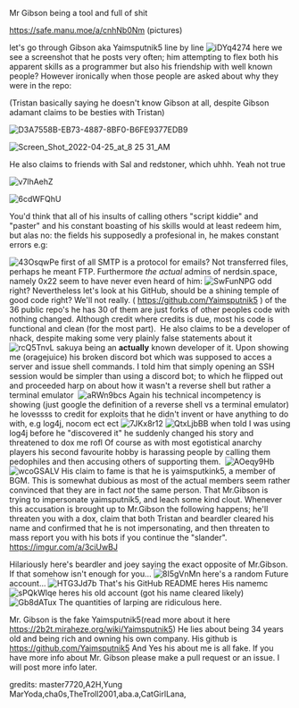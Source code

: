 Mr Gibson being a tool and full of shit

https://safe.manu.moe/a/cnhNb0Nm
(pictures)

let's go through Gibson aka Yaimsputnik5 line by line
![iDYq4274](https://github.com/master7720/Exposing-Mr.-Gibson/assets/80098736/b7e2582e-3a5a-4d75-bfa4-4f81eaf85bca)
here we see a screenshot that he posts very often; him attempting to flex both his apparent skills as a programmer but also his friendship with well known people? However ironically when those people are asked about why they were in the repo:



(Tristan basically saying he doesn't know Gibson at all, despite Gibson adamant claims to be besties with Tristan)

![D3A7558B-EB73-4887-8BF0-B6FE9377EDB9](https://github.com/master7720/Exposing-Mr.-Gibson/assets/80098736/ba9b0004-82ee-4ce8-9e13-607e5bff2e57)

![Screen_Shot_2022-04-25_at_8 25 31_AM](https://github.com/master7720/Exposing-Mr.-Gibson/assets/80098736/26146dbc-4cb1-4953-89b8-986fb32e326c)


He also claims to friends with Sal and redstoner, which uhhh. Yeah not true

![v7lhAehZ](https://github.com/master7720/Exposing-Mr.-Gibson/assets/80098736/a61bcd28-788e-4fb3-8cd0-098f0fb018b9)

![6cdWFQhU](https://github.com/master7720/Exposing-Mr.-Gibson/assets/80098736/e7e09a51-60d5-4315-854d-63673d4b11c8)

You'd think that all of his insults of calling others "script kiddie" and "paster" and his constant boasting of his skills would at least redeem him, but alas no: the fields his supposedly a profesional in, he makes constant errors  e.g:

![43OsqwPe](https://github.com/master7720/Exposing-Mr.-Gibson/assets/80098736/0cf87d4d-13ae-44c6-9f4e-af23c7f924fe)
first of all SMTP is a protocol for emails? Not transferred files, perhaps he meant FTP. Furthermore *the actual* admins of nerdsin.space, namely 0x22 seem to have never even heard of him:
![SwFunNPG](https://github.com/master7720/Exposing-Mr.-Gibson/assets/80098736/d948d53c-f6af-4dd3-8361-f458be66a023)
odd right? Nevertheless let's look at his GitHub, should be a shining temple of good code right? We'll not really. ( https://github.com/Yaimsputnik5 ) of the 36 public repo's he has 30 of them are just forks of other peoples code with nothing changed. Although credit where credits is due, most his code is functional and clean (for the most part).  He also claims to be a developer of nhack, despite making some very plainly false statements about it
![rcQ5TnvL](https://github.com/master7720/Exposing-Mr.-Gibson/assets/80098736/1ea5ec9e-e119-4947-b49b-f148d8d71bc1)
sakuya being an **actually** known developer of it. Upon showing me (oragejuice) his broken discord bot which was supposed to acces a server and issue shell commands. I told him that simply opening an SSH session would be simpler than using a discord bot; to which he flipped out and proceeded harp on about how it wasn't a reverse shell but rather a terminal emulator 
![aRWn9bcs](https://github.com/master7720/Exposing-Mr.-Gibson/assets/80098736/191e3753-7bee-4942-818f-2e0d4e61d00e)
Again his technical incompetency is showing (just google the definition of a reverse shell vs a terminal emulator)
he lovessss to credit for exploits that he didn't invent or have anything to do with, e.g log4j, nocom ect ect
![7JKx8r12](https://github.com/master7720/Exposing-Mr.-Gibson/assets/80098736/806ec11f-38a1-479e-a4a5-3c01e87b43a8)
![QtxLjbBB](https://github.com/master7720/Exposing-Mr.-Gibson/assets/80098736/9b6ff97c-1ec1-48f1-a81f-bd27369385f5)
when told I was using log4j before he "discovered it" he suddenly changed his story and threatened to dox me rofl
Of course as with most egotistical anarchy players his second favourite hobby is harassing people by calling them pedophiles and then accusing others of supporting them. 
![AOeqy9Hb](https://github.com/master7720/Exposing-Mr.-Gibson/assets/80098736/cd0f94e6-bebe-49c6-9d13-8ff1e2bfdcb4)
![wcoGSALV](https://github.com/master7720/Exposing-Mr.-Gibson/assets/80098736/952a6fe8-c9ac-4d69-95fe-6689a242bff7)
His claim to fame is that he is yaimsputkink5, a member of BGM. This is somewhat dubious as most of the actual members seem rather convinced that they are in fact *not* the same person. That Mr.Gibson is trying to impersonate yaimsputnik5, and leach some kind clout. Whenever this accusation is brought up to Mr.Gibson the following happens; he'll threaten you with a dox, claim that both Tristan and beardler cleared his name and confirmed that he is not impersonating, and then threaten to mass report you with his bots if you continue the "slander". ​​​​​​​
https://imgur.com/a/3ciUwBJ

Hilariously here's beardler and joey saying the exact opposite of Mr.Gibson. If that somehow isn't enough for you...
![8I5gVnMn](https://github.com/master7720/Exposing-Mr.-Gibson/assets/80098736/2f68df08-e0cb-43c5-965e-d02038e1ea0b)
here's a random Future account...
![HTG3Jd7b](https://github.com/master7720/Exposing-Mr.-Gibson/assets/80098736/8ba23878-7720-46c8-bae2-d1f3a957cab1)
That's his GitHub README
heres His namemc
![sPQkWlqe](https://github.com/master7720/Exposing-Mr.-Gibson/assets/80098736/5aa7ad5d-9384-4595-acf0-b25da764c89f)
heres his old account (got his name cleared likely)
![Gb8dATux](https://github.com/master7720/Exposing-Mr.-Gibson/assets/80098736/db3d18bd-59c7-4663-8cf6-0cbc6db85f9d)
The quantities of larping are ridiculous here.

Mr. Gibson is the fake Yaimsputnik5(read more about it here https://2b2t.miraheze.org/wiki/Yaimsputnik5) He lies about being 34 years old and being rich and owning his own company. His github is https://github.com/Yaimsputnik5
And Yes his about me is all fake. If you have more info about Mr. Gibson please make a pull request or an issue. I will post more info later.

gredits: master7720,A2H,Yung MarYoda,cha0s,TheTroll2001,aba.a,CatGirlLana,
